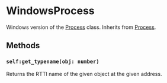 # WindowsProcess

Windows version of the [Process](process.md) class. Inherits from [Process](process.md).

## Methods

### `self:get_typename(obj: number)`

Returns the RTTI name of the given object at the given address.